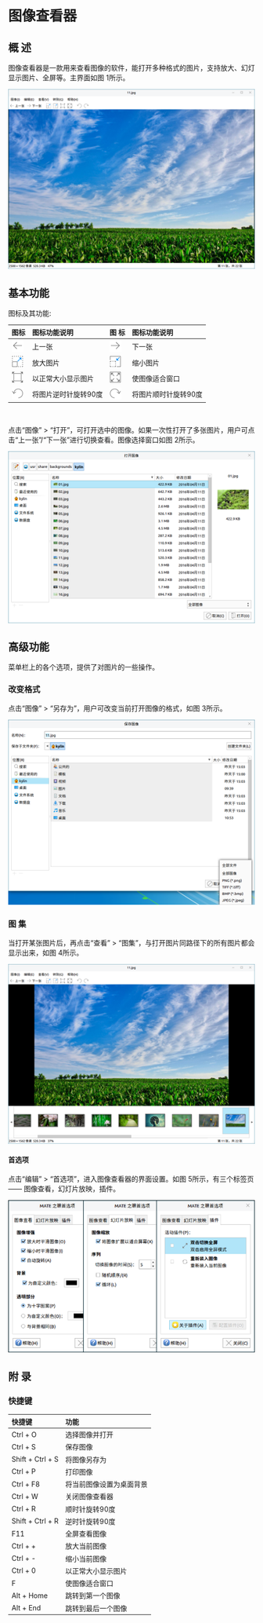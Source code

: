 # 图像查看器
## 概 述
图像查看器是一款用来查看图像的软件，能打开多种格式的图片，支持放大、幻灯显示图片、全屏等。主界面如图 1所示。

![图 1 图像查看器-big](image/1.png)
<br>

## 基本功能
图标及其功能:

| 图标 |图标功能说明 | 图 标 | 图标功能说明 |
| :------------ | :------------ | :------------ | :------------ |
|![](image/icon1.png)|	上一张	|![](image/icon5.png)|	下一张
|![](image/icon2.png)|	放大图片|![](image/icon6.png)|	缩小图片
|![](image/icon3.png)|	以正常大小显示图片|![](image/icon7.png)|	使图像适合窗口
|![](image/icon4.png)|	将图片逆时针旋转90度|![](image/icon8.png)|将图片顺时针旋转90度

<br>

点击“图像” > “打开”，可打开选中的图像。如果一次性打开了多张图片，用户可点击“上一张”/“下一张”进行切换查看。图像选择窗口如图 2所示。

![图 2 打开图像-big](image/2.png)

## 高级功能
菜单栏上的各个选项，提供了对图片的一些操作。

### 改变格式
点击“图像” > “另存为”，用户可改变当前打开图像的格式，如图 3所示。

![图 3 另存为-big](image/3.png)

### 图 集
当打开某张图片后，再点击“查看” > “图集”，与打开图片同路径下的所有图片都会显示出来，如图 4所示。

![图 4 图集-big](image/4.png)

#### 首选项
点击“编辑” > “首选项”，进入图像查看器的界面设置。如图 5所示，有三个标签页 —— 图像查看，幻灯片放映，插件。

![图 5 首选项](image/5.png)
<br>

## 附 录
### 快捷键

| 快捷键 | 功能
| :------------ | :------------ | 
|Ctrl + O | 选择图像并打开
|Ctrl + S | 保存图像
|Shift + Ctrl + S | 将图像另存为
|Ctrl + P | 打印图像
|Ctrl + F8 | 将当前图像设置为桌面背景
|Ctrl + W | 关闭图像查看器
|Ctrl + R | 顺时针旋转90度
|Shift + Ctrl + R | 逆时针旋转90度
|F11| 全屏查看图像
|Ctrl + + | 放大当前图像
|Ctrl + - | 缩小当前图像
|Ctrl + 0 | 以正常大小显示图片
|F | 使图像适合窗口
|Alt + Home | 跳转到第一个图像
|Alt + End | 跳转到最后一个图像

